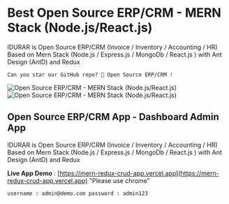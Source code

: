 # Best Open Source ERP/CRM - MERN Stack (Node.js/React.js)

IDURAR is Open Source ERP/CRM (Invoice / Inventory / Accounting / HR) Based on Mern Stack (Node.js / Express.js / MongoDb / React.js ) with Ant Design (AntD) and Redux

```
Can you star our GitHub repo? 🤩 Open Source ERP/CRM !
```

![Open Source ERP/CRM - MERN Stack (Node.js/React.js)](https://user-images.githubusercontent.com/50052356/141647096-dcb66696-6103-4850-ae21-9fc97a412252.png)
![Open Source ERP/CRM - MERN Stack (Node.js/React.js)](https://user-images.githubusercontent.com/50052356/141647100-9dfd6ee5-f873-42a8-8923-88bd0cf53606.png)

## Open Source ERP/CRM App - Dashboard Admin App

IDURAR is Open Source ERP/CRM (Invoice / Inventory / Accounting / HR) Based on Mern Stack (Node.js / Express.js / MongoDb / React.js ) with Ant Design (AntD) and Redux

**Live App Demo** : [https://mern-redux-crud-app.vercel.app](https://mern-redux-crud-app.vercel.app) "Please use chrome"

`username : admin@demo.com password : admin123`

